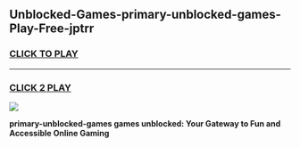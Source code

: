 
## Unblocked-Games-primary-unblocked-games-Play-Free-jptrr
<h3>
<a href="https://premium76.site?title=primary-unblocked-games&ref=21A">CLICK TO PLAY</a></h3>
<hr>

<h3>
<a href="https://premium76.site?title=primary-unblocked-games&ref=21A">CLICK 2 PLAY</a>
  
</h3>

<a href="https://premium76.site?title=primary-unblocked-games&ref=21A"><img src="https://clearcache.store/games.png"></a>


**primary-unblocked-games games unblocked: Your Gateway to Fun and Accessible Online Gaming**

